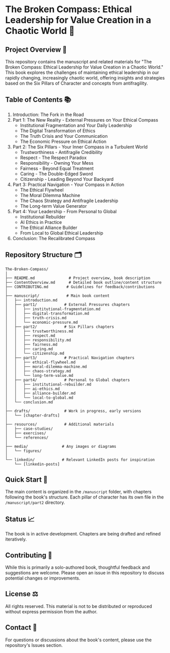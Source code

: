 # The Broken Compass: Ethical Leadership for Value Creation in a Chaotic World 🧭

## Project Overview 📖
This repository contains the manuscript and related materials for "The Broken Compass: Ethical Leadership for Value Creation in a Chaotic World." This book explores the challenges of maintaining ethical leadership in our rapidly changing, increasingly chaotic world, offering insights and strategies based on the Six Pillars of Character and concepts from antifragility.

## Table of Contents 📚
1. Introduction: The Fork in the Road
2. Part 1: The New Reality - External Pressures on Your Ethical Compass
   - Institutional Fragmentation and Your Daily Leadership
   - The Digital Transformation of Ethics
   - The Truth Crisis and Your Communication
   - The Economic Pressure on Ethical Action
3. Part 2: The Six Pillars - Your Inner Compass in a Turbulent World
   - Trustworthiness - Antifragile Credibility
   - Respect - The Respect Paradox
   - Responsibility - Owning Your Mess
   - Fairness - Beyond Equal Treatment
   - Caring - The Double-Edged Sword
   - Citizenship - Leading Beyond Your Backyard
4. Part 3: Practical Navigation - Your Compass in Action
   - The Ethical Flywheel
   - The Moral Dilemma Machine
   - The Chaos Strategy and Antifragile Leadership
   - The Long-term Value Generator
5. Part 4: Your Leadership - From Personal to Global
   - Institutional Rebuilder
   - AI Ethics in Practice
   - The Ethical Alliance Builder
   - From Local to Global Ethical Leadership
6. Conclusion: The Recalibrated Compass

## Repository Structure 🗂️
```
The-Broken-Compass/
│
├── README.md               # Project overview, book description
├── ContentOverview.md      # Detailed book outline/content structure
├── CONTRIBUTING.md        # Guidelines for feedback/contributions
│
├── manuscript/            # Main book content
│   ├── introduction.md
│   ├── part1/            # External Pressures chapters
│   │   ├── institutional-fragmentation.md
│   │   ├── digital-transformation.md
│   │   ├── truth-crisis.md
│   │   └── economic-pressure.md
│   ├── part2/            # Six Pillars chapters
│   │   ├── trustworthiness.md
│   │   ├── respect.md
│   │   ├── responsibility.md
│   │   ├── fairness.md
│   │   ├── caring.md
│   │   └── citizenship.md
│   ├── part3/            # Practical Navigation chapters
│   │   ├── ethical-flywheel.md
│   │   ├── moral-dilemma-machine.md
│   │   ├── chaos-strategy.md
│   │   └── long-term-value.md
│   ├── part4/            # Personal to Global chapters
│   │   ├── institutional-rebuilder.md
│   │   ├── ai-ethics.md
│   │   ├── alliance-builder.md
│   │   └── local-to-global.md
│   └── conclusion.md
│
├── drafts/               # Work in progress, early versions
│   └── [chapter-drafts]
│
├── resources/            # Additional materials
│   ├── case-studies/
│   ├── exercises/
│   └── references/
│
├── media/               # Any images or diagrams
│   └── figures/
│
└── linkedin/            # Relevant LinkedIn posts for inspiration
    └── [linkedin-posts]
```

## Quick Start 🚀
The main content is organized in the `/manuscript` folder, with chapters following the book's structure. Each pillar of character has its own file in the `/manuscript/part2` directory.

## Status 📈
The book is in active development. Chapters are being drafted and refined iteratively.

## Contributing 🤝
While this is primarily a solo-authored book, thoughtful feedback and suggestions are welcome. Please open an issue in this repository to discuss potential changes or improvements.

## License ⚖️
All rights reserved. This material is not to be distributed or reproduced without express permission from the author.

## Contact 📧
For questions or discussions about the book's content, please use the repository's Issues section.